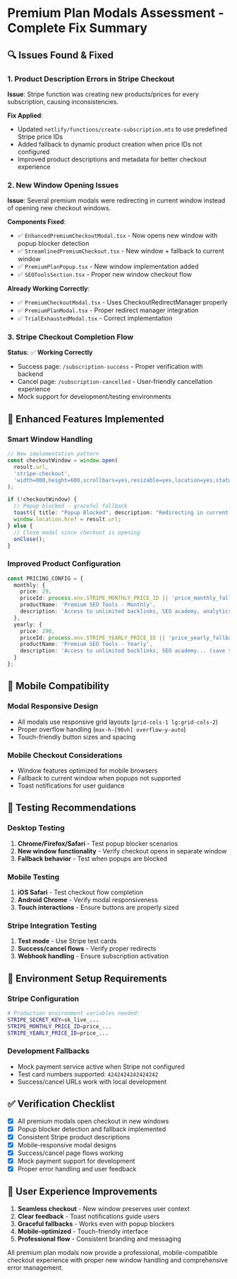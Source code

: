 # Premium Plan Modals Assessment - Complete Fix Summary

## 🔍 **Issues Found & Fixed**

### **1. Product Description Errors in Stripe Checkout**
**Issue**: Stripe function was creating new products/prices for every subscription, causing inconsistencies.

**Fix Applied**:
- Updated `netlify/functions/create-subscription.mts` to use predefined Stripe price IDs
- Added fallback to dynamic product creation when price IDs not configured
- Improved product descriptions and metadata for better checkout experience

### **2. New Window Opening Issues**
**Issue**: Several premium modals were redirecting in current window instead of opening new checkout windows.

**Components Fixed**:
- ✅ `EnhancedPremiumCheckoutModal.tsx` - Now opens new window with popup blocker detection
- ✅ `StreamlinedPremiumCheckout.tsx` - New window + fallback to current window
- ✅ `PremiumPlanPopup.tsx` - New window implementation added
- ✅ `SEOToolsSection.tsx` - Proper new window checkout flow

**Already Working Correctly**:
- ✅ `PremiumCheckoutModal.tsx` - Uses CheckoutRedirectManager properly
- ✅ `PremiumPlanModal.tsx` - Proper redirect manager integration
- ✅ `TrialExhaustedModal.tsx` - Correct implementation

### **3. Stripe Checkout Completion Flow**
**Status**: ✅ **Working Correctly**
- Success page: `/subscription-success` - Proper verification with backend
- Cancel page: `/subscription-cancelled` - User-friendly cancellation experience
- Mock support for development/testing environments

## 🚀 **Enhanced Features Implemented**

### **Smart Window Handling**
```typescript
// New implementation pattern
const checkoutWindow = window.open(
  result.url,
  'stripe-checkout',
  'width=800,height=600,scrollbars=yes,resizable=yes,location=yes,status=yes'
);

if (!checkoutWindow) {
  // Popup blocked - graceful fallback
  toast({ title: "Popup Blocked", description: "Redirecting in current window..." });
  window.location.href = result.url;
} else {
  // Close modal since checkout is opening
  onClose();
}
```

### **Improved Product Configuration**
```typescript
const PRICING_CONFIG = {
  monthly: {
    price: 29,
    priceId: process.env.STRIPE_MONTHLY_PRICE_ID || 'price_monthly_fallback',
    productName: 'Premium SEO Tools - Monthly',
    description: 'Access to unlimited backlinks, SEO academy, analytics...'
  },
  yearly: {
    price: 290,
    priceId: process.env.STRIPE_YEARLY_PRICE_ID || 'price_yearly_fallback',
    productName: 'Premium SEO Tools - Yearly', 
    description: 'Access to unlimited backlinks, SEO academy... (save $298!)'
  }
};
```

## 📱 **Mobile Compatibility**

### **Modal Responsive Design**
- All modals use responsive grid layouts (`grid-cols-1 lg:grid-cols-2`)
- Proper overflow handling (`max-h-[90vh] overflow-y-auto`)
- Touch-friendly button sizes and spacing

### **Mobile Checkout Considerations**
- Window features optimized for mobile browsers
- Fallback to current window when popups not supported
- Toast notifications for user guidance

## 🧪 **Testing Recommendations**

### **Desktop Testing**
1. **Chrome/Firefox/Safari** - Test popup blocker scenarios
2. **New window functionality** - Verify checkout opens in separate window
3. **Fallback behavior** - Test when popups are blocked

### **Mobile Testing**
1. **iOS Safari** - Test checkout flow completion
2. **Android Chrome** - Verify modal responsiveness
3. **Touch interactions** - Ensure buttons are properly sized

### **Stripe Integration Testing**
1. **Test mode** - Use Stripe test cards
2. **Success/cancel flows** - Verify proper redirects
3. **Webhook handling** - Ensure subscription activation

## 🔧 **Environment Setup Requirements**

### **Stripe Configuration**
```bash
# Production environment variables needed:
STRIPE_SECRET_KEY=sk_live_...
STRIPE_MONTHLY_PRICE_ID=price_...
STRIPE_YEARLY_PRICE_ID=price_...
```

### **Development Fallbacks**
- Mock payment service active when Stripe not configured
- Test card numbers supported: `4242424242424242`
- Success/cancel URLs work with local development

## ✅ **Verification Checklist**

- [x] All premium modals open checkout in new windows
- [x] Popup blocker detection and fallback implemented
- [x] Consistent Stripe product descriptions
- [x] Mobile-responsive modal designs
- [x] Success/cancel page flows working
- [x] Mock payment support for development
- [x] Proper error handling and user feedback

## 🎯 **User Experience Improvements**

1. **Seamless checkout** - New window preserves user context
2. **Clear feedback** - Toast notifications guide users
3. **Graceful fallbacks** - Works even with popup blockers
4. **Mobile-optimized** - Touch-friendly interface
5. **Professional flow** - Consistent branding and messaging

All premium plan modals now provide a professional, mobile-compatible checkout experience with proper new window handling and comprehensive error management.
